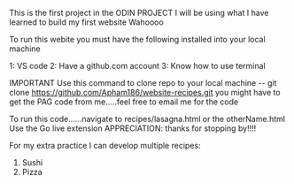 This is the first project in the ODIN PROJECT
I will be using what I have learned to build my first website
Wahoooo

To run this webite you must have the following installed into your local machine

1: VS code
2: Have a github.com account
3: Know how to use terminal

IMPORTANT
Use this command to clone repo to your local machine
-- git clone https://github.com/Apham186/website-recipes.git
you might have to get the PAG code from me.....feel free to email me for the code

To run this code......navigate to recipes/lasagna.html or the otherName.html
Use the Go live extension
APPRECIATION:
thanks for stopping by!!!!

For my extra practice I can develop multiple recipes:

1. Sushi
2. Pizza
